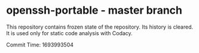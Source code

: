 # openssh-portable - master branch

This repository contains frozen state of the repository.
Its history is cleared. It is used only for static code
analysis with Codacy.

Commit Time: 1693993504